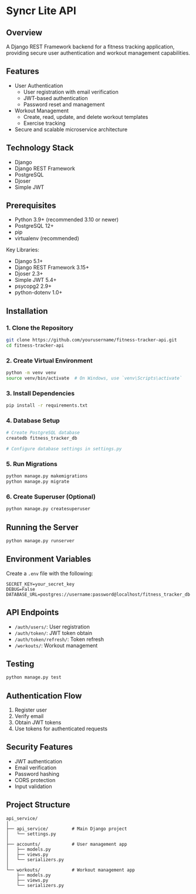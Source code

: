 # Syncr Lite API

## Overview

A Django REST Framework backend for a fitness tracking application, providing secure user authentication and workout management capabilities.


## Features

- User Authentication
  - User registration with email verification
  - JWT-based authentication
  - Password reset and management
- Workout Management
  - Create, read, update, and delete workout templates
  - Exercise tracking
- Secure and scalable microservice architecture


## Technology Stack

- Django
- Django REST Framework
- PostgreSQL
- Djoser
- Simple JWT


## Prerequisites
- Python 3.9+ (recommended 3.10 or newer)
- PostgreSQL 12+
- pip
- virtualenv (recommended)

Key Libraries:
- Django 5.1+
- Django REST Framework 3.15+
- Djoser 2.3+
- Simple JWT 5.4+
- psycopg2 2.9+
- python-dotenv 1.0+


## Installation

### 1. Clone the Repository

```bash
git clone https://github.com/yourusername/fitness-tracker-api.git
cd fitness-tracker-api
```

### 2. Create Virtual Environment

```bash
python -m venv venv
source venv/bin/activate  # On Windows, use `venv\Scripts\activate`
```

### 3. Install Dependencies

```bash
pip install -r requirements.txt
```

### 4. Database Setup

```bash
# Create PostgreSQL database
createdb fitness_tracker_db

# Configure database settings in settings.py
```

### 5. Run Migrations

```bash
python manage.py makemigrations
python manage.py migrate
```

### 6. Create Superuser (Optional)

```bash
python manage.py createsuperuser
```

## Running the Server

```bash
python manage.py runserver
```

## Environment Variables

Create a `.env` file with the following:

```
SECRET_KEY=your_secret_key
DEBUG=False
DATABASE_URL=postgres://username:password@localhost/fitness_tracker_db
```

## API Endpoints

- `/auth/users/`: User registration
- `/auth/token/`: JWT token obtain
- `/auth/token/refresh/`: Token refresh
- `/workouts/`: Workout management

## Testing

```bash
python manage.py test
```

## Authentication Flow

1. Register user
2. Verify email
3. Obtain JWT tokens
4. Use tokens for authenticated requests

## Security Features

- JWT authentication
- Email verification
- Password hashing
- CORS protection
- Input validation

## Project Structure

```
api_service/
│
├── api_service/         # Main Django project
│   └── settings.py
│
├── accounts/            # User management app
│   ├── models.py
│   ├── views.py
│   └── serializers.py
│
└── workouts/            # Workout management app
    ├── models.py
    ├── views.py
    └── serializers.py
```
